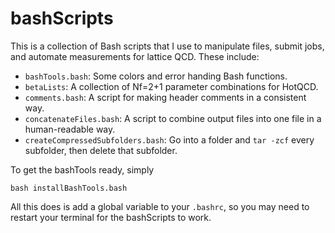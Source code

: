 # bashScripts
This is a collection of Bash scripts that I use to manipulate files, 
submit jobs, and automate measurements for lattice QCD. These include:

- `bashTools.bash`: Some colors and error handing Bash functions.
- `betaLists`: A collection of Nf=2+1 parameter combinations for HotQCD.
- `comments.bash`: A script for making header comments in a consistent way.
- `concatenateFiles.bash`: A script to combine output files into one file in a human-readable way. 
- `createCompressedSubfolders.bash`: Go into a folder and `tar -zcf` every subfolder, then delete that subfolder.

To get the bashTools ready, simply
```Shell
bash installBashTools.bash
```
All this does is add a global variable to your `.bashrc`, so you may need to
restart your terminal for the bashScripts to work.
